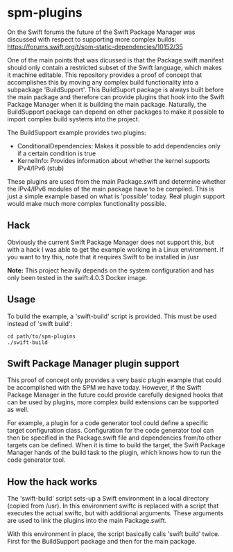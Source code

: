 # spm-plugins

On the Swift forums the future of the Swift Package Manager was discussed with respect to supporting more complex builds:
https://forums.swift.org/t/spm-static-dependencies/10152/35

One of the main points that was dicussed is that the Package.swift manifest should only contain a restricted subset of the Swift language, which makes it machine editable. This repository provides a proof of concept that accomplishes this by moving any complex build functionality into a subpackage 'BuildSupport'. This BuildSuport package is always built before the main package and therefore can provide plugins that hook into the Swift Package Manager when it is building the main package. Naturally, the BuildSupport package can depend on other packages to make it possible to import complex build systems into the project.

The BuildSupport example provides two plugins:
- ConditionalDependencies: Makes it possible to add dependencies only if a certain condition is true
- KernelInfo: Provides information about whether the kernel supports IPv4/IPv6 (stub)

These plugins are used from the main Package.swift and determine whether the IPv4/IPv6 modules of the main package have to be compiled. This is just a simple example based on what is 'possible' today. Real plugin support would make much more complex functionality possible.

## Hack
Obviously the current Swift Package Manager does not support this, but with a hack I was able to get the example working in a Linux environment.
If you want to try this, note that it requires Swift to be installed in /usr

**Note:** This project heavily depends on the system configuration and has only been tested in the swift:4.0.3 Docker image.

## Usage
To build the example, a 'swift-build' script is provided. This must be used instead of 'swift build':
```
cd path/to/spm-plugins
./swift-build
```

## Swift Package Manager plugin support
This proof of concept only provides a very basic plugin example that could be accomplished with the SPM we have today. However, if the Swift Package Manager in the future could provide carefully designed hooks that can be used by plugins, more complex build extensions can be supported as well.

For example, a plugin for a code generator tool could define a specific target configuration class. Configuration for the code generator tool can then be specified in the Package.swift file and dependencies from/to other targets can be defined. When it is time to build the target, the Swift Package Manager hands of the build task to the plugin, which knows how to run the code generator tool.

## How the hack works
The 'swift-build' script sets-up a Swift environment in a local directory (copied from /usr). In this environment swiftc is replaced with a script that executes the actual swiftc, but with additional arguments. These arguments are used to link the plugins into the main Package.swift.

With this environment in place, the script basically calls 'swift build' twice. First for the BuildSupport package and then for the main package.

